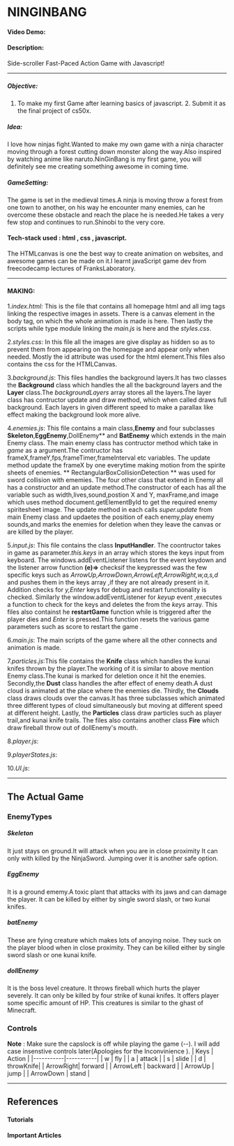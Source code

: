 # NINGINBANG

#### Video Demo: <URL HERE>

#### Description:

Side-scroller Fast-Paced Action Game with Javascript!

---

##### Objective:

1. To make my first Game after learning basics of javascript. 2. Submit it as the final project of cs50x.

##### Idea:

I love how ninjas fight.Wanted to make my own game with a ninja character moving through a forest cutting down monster along the way.Also inspired by watching anime like naruto.NinGinBang is my first game, you will definitely see me creating something awesome in coming time.

##### GameSetting:

The game is set in the medieval times.A ninja is moving throw a forest from one town to another, on his way he encounter many enemies, can he overcome these obstacle and reach the place he is needed.He takes a very few stop and continues to run.Shinobi to the very core.

#### Tech-stack used : html , css , javascript.

The HTMLcanvas is one the best way to create animation on websites, and awesome games can be made on it.I learnt javaScript game dev from freecodecamp lectures
of FranksLaboratory.

---

#### MAKING:

1._index.html:_ This is the file that contains all homepage html and all img tags linking the respective images in assets.
There is a canvas element in the body tag, on which the whole animation is made is here.
Then lastly the scripts while type module linking the _main.js_ is here and the _styles.css_.

2._styles.css_: In this file all the images are give display as hidden so as to prevent them from appearing on the homepage and appear only when needed.
Mostly the id attribute was used for the html element.This files also contains the css for the HTMLCanvas.

3._background.js_: This files handles the background layers.It has two classes the **Background** class which handles the all the background layers and the **Layer** class.The _backgroundLayers_ array stores all the layers.The layer class has contructor update and draw method, which when called draws full background.
Each layers in given different speed to make a parallax like effect making the background look more alive.

4._enemies.js_: This file contains a main class,**Enemy** and four subclasses **Skeleton**,**EggEnemy**,DollEnemy** and **BatEnemy** which extends in the main Enemy class.
The main enemy class has contructor method which take in _game_ as a argument.The contructor has frameX,frameY,fps,frameTimer,frameInterval etc variables.
The update method update the frameX by one everytime making motion from the spirite sheets of enemies.
** RectangularBoxCollisionDetection \*\* was used for sword collision with ememies.
The four other class that extend in Enemy all has a constructor and an update method.The constructor of each has all the variable such as width,lives,sound,postion X and Y, maxFrame,and image which uses method document.getElementById to get the required enemy spiritesheet image.
The update method in each calls _super.update_ from main Enemy class and updaetes the position of each enemy,play enemy sounds,and marks the enemies for deletion when they leave the canvas or are killed by the player.

5._input.js_: This file contains the class **InputHandler**.
The coontructor takes in game as parameter._this.keys_ in an array which stores the keys input from keyboard.
The windows.addEventListener listens for the event keydown and the listener arrow function **(e)=>** checksif the keypressed was the few specific keys such as _ArrowUp,ArrowDown,ArrowLeft,ArrowRight,w,a,s,d_ and pushes them in the keys array ,if they are not already present in it.
Addition checks for _y,Enter_ keys for debug and restart functionality is checked.
Similarly the window.addEventListener for _keyup_ event ,executes a function to check for the keys and deletes the from the _keys_ array.
This files also containst he **restartGame** function while is triggered after the player dies and _Enter_ is pressed.This function resets the various game parameters such as score to restart the game .

6._main.js_:
The main scripts of the game where all the other connects and animation is made.

7._particles.js_:This file contains the **Knife** class which handles the kunai knifes thrown by the player.The working of it is similar to above mention Enemy class.The kunai is marked for deletion once it hit the enemies.
Secondly,the **Dust** class handles the after effect of enemy death.A dust cloud is animated at the place where the enemies die.
Thirdly, the **Clouds** class draws clouds over the canvas.It has three subclasses which animated three different types of cloud simultaneously but moving at different speed at different height.
Lastly, the **Particles** class draw particles such as player trail,and kunai knife trails.
The files also contains another class **Fire** which draw fireball throw out of dollEnemy's mouth.

8._player.js_:

9._playerStates.js_:

10._UI.js_:

---

## The Actual Game

### EnemyTypes

##### Skeleton

It just stays on ground.It will attack when you are in close proximity
It can only with killed by the NinjaSword.
Jumping over it is another safe option.

##### EggEnemy

It is a ground ememy.A toxic plant that attacks with its jaws and can damage the player.
It can be killed by either by single sword slash, or two kunai knifes.

##### batEnemy

These are fying creature which makes lots of anoying noise.
They suck on the player blood when in close proximity.
They can be killed either by single sword slash or one kunai knife.

##### dollEnemy

It is the boss level creature.
It throws fireball which hurts the player severely.
It can only be killed by four strike of kunai knifes.
It offers player some specific amount of HP.
This creatures is similar to the ghast of Minecraft.

### Controls

**Note** : Make sure the capslock is off while playing the game (--).
I will add case insenstive controls later(Apologies for the Inconvinience ).
| Keys | Action |
|-----------|-----------|
| w | fly |
| a | attack |
| s | slide |
| d | throwKnife|
| ArrowRight| forward |
| ArrowLeft | backward |
| ArrowUp | jump |
| ArrowDown | stand |

---

## References

#### Tutorials

#### Important Articles
